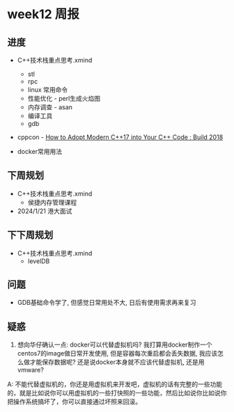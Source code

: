 # week12 周报

## 进度

- C++技术栈重点思考.xmind
    - stl
    - rpc
    - linux 常用命令
    - 性能优化 - perl生成火焰图
    - 内存调查 - asan
    - 编译工具
    - gdb

- cppcon - [How to Adopt Modern C++17 into Your C++ Code : Build 2018](https://www.youtube.com/watch?v=UsrHQAzSXkA)

- docker常用用法


## 下周规划

- C++技术栈重点思考.xmind
    - 侯捷内存管理课程
- 2024/1/21 港大面试

## 下下周规划
- C++技术栈重点思考.xmind
    - levelDB

## 问题

- GDB基础命令学了, 但感觉日常用处不大, 日后有使用需求再来复习

## 疑惑
1. 想向华仔确认一点: docker可以代替虚拟机吗? 我打算用docker制作一个centos7的image做日常开发使用, 但是容器每次重启都会丢失数据, 我应该怎么做才能保存数据呢? 还是说docker本身就不应该代替虚拟机, 还是用vmware?

A: 不能代替虚拟机的，你还是用虚拟机来开发吧，虚拟机的话有完整的一些功能的，就是比如说你可以用虚拟机的一些打快照的一些功能，然后比如说你比如说你把操作系统搞坏了，你可以直接通过坏照来回滚。